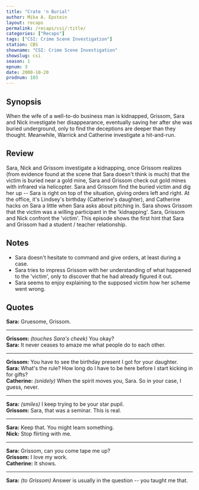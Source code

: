 ```yaml
---
title: "Crate 'n Burial"
author: Mika A. Epstein
layout: recaps
permalink: /recaps/csi/:title/
categories: ["Recaps"]
tags: ["CSI: Crime Scene Investigation"]
station: CBS
showname: "CSI: Crime Scene Investigation"
showslug: csi
season: 1
epnum: 3
date: 2000-10-20
prodnum: 103
---
```


## Synopsis

When the wife of a well-to-do business man is kidnapped, Grissom, Sara and Nick investigate her disappearance, eventually saving her after she was buried underground, only to find the deceptions are deeper than they thought. Meanwhile, Warrick and Catherine investigate a hit-and-run.

## Review

Sara, Nick and Grissom investigate a kidnapping, once Grissom realizes (from evidence found at the scene that Sara doesn't think is much) that the victim is buried near a gold mine, Sara and Grissom check out gold mines with infrared via helicopter. Sara and Grissom find the buried victim and dig her up -- Sara is right on top of the situation, giving orders left and right. At the office, it's Lindsey's birthday (Catherine's daughter), and Catherine hacks on Sara a little when Sara asks about pitching in. Sara shows Grissom that the victim was a willing participant in the 'kidnapping'. Sara, Grissom and Nick confront the 'victim'. This episode shows the first hint that Sara and Grissom had a student / teacher relationship.

## Notes

* Sara doesn't hesitate to command and give orders, at least during a case.
* Sara tries to impress Grissom with her understanding of what happened to the 'victim', only to discover that he had already figured it out.
* Sara seems to enjoy explaining to the supposed victim how her scheme went wrong.

## Quotes

**Sara:** Gruesome, Grissom.

- - -

**Grissom:** _(touches Sara's cheek)_ You okay?\
**Sara:** It never ceases to amaze me what people do to each other.

- - -

**Grissom:** You have to see the birthday present I got for your daughter.\
**Sara:** What's the rule? How long do I have to be here before I start kicking in for gifts?\
**Catherine:** _(snidely)_ When the spirit moves you, Sara. So in your case, I guess, never.

- - -

**Sara:** _(smiles)_ I keep trying to be your star pupil.\
**Grissom:** Sara, that was a seminar. This is real.

- - -

**Sara:** Keep that. You might learn something.\
**Nick:** Stop flirting with me.

- - -

**Sara:** Grissom, can you come tape me up?\
**Grissom:** I love my work.\
**Catherine:** It shows.

- - -

**Sara:** _(to Grissom)_ Answer is usually in the question -- you taught me that.

